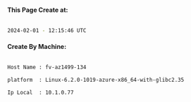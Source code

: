 
   
#### This Page Create at:

```bash

2024-02-01 - 12:15:46 UTC

```

#### Create By Machine:

```bash

Host Name : fv-az1499-134

platform  : Linux-6.2.0-1019-azure-x86_64-with-glibc2.35

Ip Local  : 10.1.0.77

```

